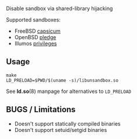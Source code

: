 
Disable sandbox via shared-library hijacking

Supported sandboxes:
  - FreeBSD [capsicum](https://man.freebsd.org/cgi/man.cgi?query=capsicum&sektion=4)
  - OpenBSD [pledge](https://man.openbsd.org/pledge)
  - Illumos [privileges](https://illumos.org/man/7/privileges)

## Usage

```
make
LD_PRELOAD=$PWD/$(uname -s)/libunsandbox.so
```

See **ld.so**(8) manpage for alternatives to `LD_PRELOAD`

## BUGS / Limitations
  - Doesn't support statically compiled binaries
  - Doesn't support setuid/setgid binaries
